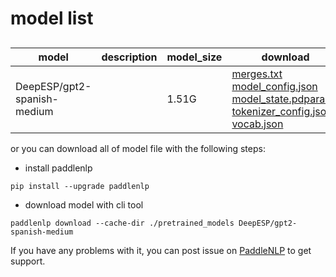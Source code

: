#  model list

##  

| model  | description | model_size  | download         |
| --- | --- | --- | --- |
|DeepESP/gpt2-spanish-medium|  | 1.51G | [merges.txt](https://bj.bcebos.com/paddlenlp/models/community/DeepESP/gpt2-spanish-medium/merges.txt)<br>[model_config.json](https://bj.bcebos.com/paddlenlp/models/community/DeepESP/gpt2-spanish-medium/model_config.json)<br>[model_state.pdparams](https://bj.bcebos.com/paddlenlp/models/community/DeepESP/gpt2-spanish-medium/model_state.pdparams)<br>[tokenizer_config.json](https://bj.bcebos.com/paddlenlp/models/community/DeepESP/gpt2-spanish-medium/tokenizer_config.json)<br>[vocab.json](https://bj.bcebos.com/paddlenlp/models/community/DeepESP/gpt2-spanish-medium/vocab.json) |

or you can download all of model file with the following steps:

* install paddlenlp

```shell
pip install --upgrade paddlenlp
```

* download model with cli tool

```shell
paddlenlp download --cache-dir ./pretrained_models DeepESP/gpt2-spanish-medium
```

If you have any problems with it, you can post issue on [PaddleNLP](https://github.com/PaddlePaddle/PaddleNLP) to get support.
